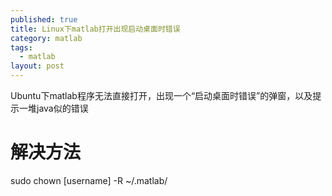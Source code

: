```yaml
---
published: true
title: Linux下matlab打开出现启动桌面时错误
category: matlab
tags: 
  - matlab
layout: post
---
```




Ubuntu下matlab程序无法直接打开，出现一个“启动桌面时错误”的弹窗，以及提示一堆java似的错误

# 解决方法

sudo chown [username] -R ~/.matlab/


